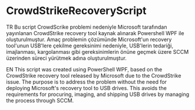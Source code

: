 # CrowdStrikeRecoveryScript

TR
Bu script CrowdScrike problemi nedeniyle Microsoft tarafından yayınlanan CrowdStrike recovery tool kaynak alınarak Powershell WPF ile oluşturulmuştur. Amaç problemin çözümünde Microsoft'un recovery tool'unun USB'lere çekilme gereksinimi nedeniyle, USB'lerin tedariği, imajlanması, kargolanması gibi gereksinimlerin önüne geçmek üzere SCCM üzerinden süreci yürütmek adına oluşturulmuştur.

EN
This script was created using PowerShell WPF, based on the CrowdStrike recovery tool released by Microsoft due to the CrowdStrike issue. The purpose is to address the problem without the need for deploying Microsoft's recovery tool to USB drives. This avoids the requirements for procuring, imaging, and shipping USB drives by managing the process through SCCM.

